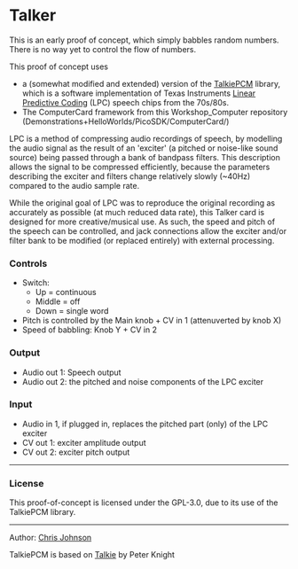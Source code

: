 # Talker

This is an early proof of concept, which simply babbles random numbers. There is no way yet to control the flow of numbers.

This proof of concept uses
- a (somewhat modified and extended) version of the [TalkiePCM](https://github.com/pschatzmann/TalkiePCM) library, which is a software implementation of Texas Instruments [Linear Predictive Coding](https://en.wikipedia.org/wiki/Linear_predictive_coding) (LPC) speech chips from the 70s/80s.
- The ComputerCard framework from this Workshop_Computer repository (Demonstrations+HelloWorlds/PicoSDK/ComputerCard/)

LPC is a method of compressing audio recordings of speech, by modelling the audio signal as the result of an 'exciter' (a pitched or noise-like sound source) being passed through a bank of bandpass filters. This description allows the signal to be compressed efficiently, because the parameters describing the exciter and filters change relatively slowly (~40Hz) compared to the audio sample rate.

While the original goal of LPC was to reproduce the original recording as accurately as possible (at much reduced data rate), this Talker card is designed for more creative/musical use. As such, the speed and pitch of the speech can be controlled, and jack connections allow the exciter and/or filter bank to be modified (or replaced entirely) with external processing.

### Controls

- Switch:
  - Up = continuous
  - Middle = off
  - Down = single word
- Pitch is controlled by the Main knob + CV in 1 (attenuverted by knob X)
- Speed of babbling: Knob Y + CV in 2

### Output 

- Audio out 1: Speech output
- Audio out 2: the pitched and noise components of the LPC exciter

### Input

- Audio in 1, if plugged in, replaces the pitched part (only) of the LPC exciter
- CV out 1: exciter amplitude output
- CV out 2: exciter pitch output




---
### License

This proof-of-concept is licensed under the GPL-3.0, due to its use of the TalkiePCM library.


---
Author: [Chris Johnson](https://github.com/chrisgjohnson)

TalkiePCM is based on [Talkie](https://github.com/going-digital/Talkie) by Peter Knight 
